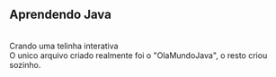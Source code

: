 Aprendendo Java
---
<br/>
Crando uma telinha interativa<br/>
O unico arquivo criado realmente foi o "OlaMundoJava", o resto criou sozinho.
